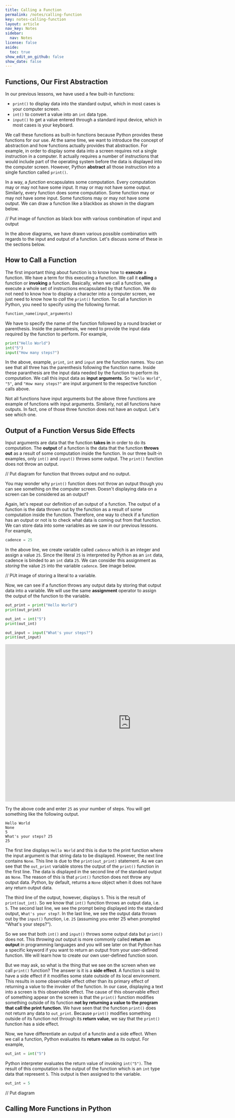 ```yaml
---
title: Calling a Function
permalink: /notes/calling-function
key: notes-calling-function
layout: article
nav_key: Notes
sidebar:
  nav: Notes
license: false
aside:
  toc: true
show_edit_on_github: false
show_date: false
---
```


## Functions, Our First Abstraction

In our previous lessons, we have used a few built-in functions:
- `print()` to display data into the standard output, which in most cases is your computer screen.
- `int()` to convert a value into an `int` data type.
- `input()` to get a value entered through a standard input device, which in most cases is your keyboard.

We call these functions as built-in functions because Python provides these functions for our use. At the same time, we want to introduce the concept of abstraction and how functions actually provides that abstraction. For example, in order to display some data into a screen requires not a single instruction in a computer. It actually requires a number of instructions that would include part of the operating system before the data is displayed into the computer screen. However, Python **abstract** all those instruction into a single function called `print()`. 

In a way, a *function* encapsulates some computation. Every computation may or may not have some input. It may or may not have some output. Similarly, every function does some computation. Some function may or may not have some input. Some functions may or may not have some output. We can draw a function like a blackbox as shown in the diagram below. 

// Put image of function as black box with various combination of input and output

In the above diagrams, we have drawn various possible combination with regards to the input and output of a function. Let's discuss some of these in the sections below.

## How to Call a Function

The first important thing about function is to know how to **execute** a function. We have a term for this executing a function. We call it **calling** a function or **invoking** a function. Basically, when we call a function, we execute a whole set of instructions encapsulated by that function. We do not need to know how to display a character into a computer screen, we just need to know how to *call* the `print()` function. To call a function in Python, you need to specify using the following format.

```python
function_name(input_arguments)
```

We have to specify the name of the function followed by a round bracket or parenthesis. Inside the paranthesis, we need to provide the input data required by the function to perform. For example, 

```python
print("Hello World")
int("5")
input("How many steps?")
```

In the above, example, `print`, `int` and `input` are the function names. You can see that all three has the parenthesis following the function name. Inside these paranthesis are the input data needed by the function to perform its computation. We call this input data as **input arguments**. So `"Hello World"`, `"5"`, and `"How many steps?"` are input argument to the respective function calls above. 

Not all functions have input arguments but the above three functions are example of functions with input arguments. Similarly, not all functions have outputs. In fact, one of those three function does not have an output. Let's see which one.

## Output of a Function Versus Side Effects

Input arguments are data that the function **takes in** in order to do its computation. The **output** of a function is the data that the function **throws out** as a result of some computation inside the function. In our three built-in examples, only `int()` and `input()` throws some output. The `print()` function does not throw an output. 

// Put diagram for function that throws output and no output.

You may wonder why `print()` function does not throw an output though you can see something on the computer screen. Doesn't displaying data on a screen can be considered as an output? 

Again, let's repeat our definition of an output of a function. The output of a function is the data thrown out by the function as a result of some computation inside the function. Therefore, one way to check if a function has an output or not is to check what data is coming out from that function. We can store data into some variables as we saw in our previous lessons. For example,

```python
cadence = 25
```

In the above line, we create variable called `cadence` which is an integer and assign a value `25`. Since the literal `25` is interpreted by Python as an `int` data, cadence is binded to an `int` data `25`. We can consider this assignment as *storing* the value `25` into the variable `cadence`. See image below.

// PUt image of storing a literal to a variable.

Now, we can see if a function throws any output data by storing that output data into a variable. We will use the same **assignment** operator to assign the output of the function to the variable.

```python
out_print = print("Hello World")
print(out_print)

out_int = int("5")
print(out_int)

out_input = input("What's your steps?")
print(out_input)
```

<iframe width="800" height="500" frameborder="0" src="https://pythontutor.com/iframe-embed.html#code=out_print%20%3D%20print%28%22Hello%20World%22%29%0Aprint%28out_print%29%0A%0Aout_int%20%3D%20int%28%225%22%29%0Aprint%28out_int%29%0A%0Aout_input%20%3D%20input%28%22What's%20your%20steps%3F%22%29%0Aprint%28out_input%29&codeDivHeight=400&codeDivWidth=350&cumulative=false&curInstr=0&heapPrimitives=nevernest&origin=opt-frontend.js&py=3&rawInputLstJSON=%5B%5D&textReferences=false"> </iframe>

Try the above code and enter `25` as your number of steps. You will get something like the following output.

```
Hello World
None
5
What's your steps? 25
25
```

The first line displays `Hello World` and this is due to the print function where the input argument is that string data to be displayed. However, the next line contains `None`. This line is due to the `print(out_print)` statement. As we can see that the `out_print` variable stores the output of the `print()` function in the first line. The data is displayed in the second line of the standard output as `None`. The reason of this is that `print()` function does not throw any output data. Python, by default, returns a `None` object when it does not have any return output data. 

The third line of the output, however, displays `5`. This is the result of `print(out_int)`. So we know that `int()` function throws an output data, i.e. `5`. The second last line, we see the prompt being displayed into the standard output, `What's your step?`. In the last line, we see the output data thrown out by the `input()` function, i.e. `25` (assuming you enter 25 when prompted "What's your steps?"). 

So we see that both `int()` and `input()` throws some output data but `print()` does not. This *throwing out* output is more commonly called **return an output** in programming languages and you will see later on that Python has a specific keyword if you want to return an output from your user-defined function. We will learn how to create our own user-defined function soon.

But we may ask, so what is the thing that we see on the screen when we call `print()` function? The answer is it is a **side effect**. A function is said to have a side effect if it modifies some state outside of its local environment. This results in some observable effect other than its primary effect of returning a value to the invoker of the function. In our case, displaying a text into a screen is this observable effect. The cause of this observable effect of something appear on the screen is that the `print()` function modifies something outside of its function **not by returning a value to the program that call the print function**. We have seen that the function `print()` does not return any data to `out_print`. Because `print()` modifies something outside of its function not through its **return value**, we say that the `print()` function has a side effect. 

Now, we have differentiate an output of a functin and a side effect. When we call a function, Python evaluates its **return value** as its output. For example,

```python
out_int = int("5")
```

Python interpreter evaluates the return value of invoking `int("5")`. The result of this computation is the output of the function which is an `int` type data that represent `5`. This output is then assigned to the variable.

```python
out_int = 5
```

// Put diagram

## Calling More Functions in Python







